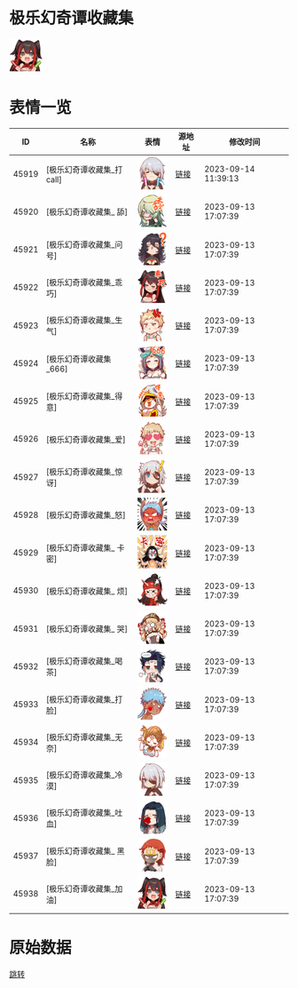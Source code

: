 # 极乐幻奇谭收藏集

<img src="./cover.png" height="60" alt="cover" />

# 表情一览

|ID|名称|表情|源地址|修改时间|
|----|----|----|----|----|
|45919|[极乐幻奇谭收藏集_打call]|<img src="./pic/045919_%5B极乐幻奇谭收藏集_打call%5D.png" height="60" alt="打call"/>|[链接](https://i0.hdslb.com/bfs/garb/item/507327e435f3a8a31ab0c06ec22a51184f28368b.png)|2023-09-14 11:39:13|
|45920|[极乐幻奇谭收藏集_ 舔]|<img src="./pic/045920_%5B极乐幻奇谭收藏集_ 舔%5D.png" height="60" alt=" 舔"/>|[链接](https://i0.hdslb.com/bfs/garb/item/e573a7aaf39964657fbb2c3c2be5fab31bf8a96c.png)|2023-09-13 17:07:39|
|45921|[极乐幻奇谭收藏集_问号]|<img src="./pic/045921_%5B极乐幻奇谭收藏集_问号%5D.png" height="60" alt="问号"/>|[链接](https://i0.hdslb.com/bfs/garb/item/221d5e324fc38a56f01b92f6de3c22df2d072b98.png)|2023-09-13 17:07:39|
|45922|[极乐幻奇谭收藏集_乖巧]|<img src="./pic/045922_%5B极乐幻奇谭收藏集_乖巧%5D.png" height="60" alt="乖巧"/>|[链接](https://i0.hdslb.com/bfs/garb/item/9d0e7984afdd3b2d9a302245c882d485e7360832.png)|2023-09-13 17:07:39|
|45923|[极乐幻奇谭收藏集_生气]|<img src="./pic/045923_%5B极乐幻奇谭收藏集_生气%5D.png" height="60" alt="生气"/>|[链接](https://i0.hdslb.com/bfs/garb/item/1f1d82935b28109eef8e42bb7c0bbcf1608dcbc0.png)|2023-09-13 17:07:39|
|45924|[极乐幻奇谭收藏集_666]|<img src="./pic/045924_%5B极乐幻奇谭收藏集_666%5D.png" height="60" alt="666"/>|[链接](https://i0.hdslb.com/bfs/garb/item/0f62c749f3de6cd0522be94893fcb28e7fd1870c.png)|2023-09-13 17:07:39|
|45925|[极乐幻奇谭收藏集_得意]|<img src="./pic/045925_%5B极乐幻奇谭收藏集_得意%5D.png" height="60" alt="得意"/>|[链接](https://i0.hdslb.com/bfs/garb/item/e4cc240e967a441260c9d5adbf8bff7567a35f70.png)|2023-09-13 17:07:39|
|45926|[极乐幻奇谭收藏集_爱]|<img src="./pic/045926_%5B极乐幻奇谭收藏集_爱%5D.png" height="60" alt="爱"/>|[链接](https://i0.hdslb.com/bfs/garb/item/9e81ed6b6b24c8f3568f4d6432b36d3e5ea9df15.png)|2023-09-13 17:07:39|
|45927|[极乐幻奇谭收藏集_惊讶]|<img src="./pic/045927_%5B极乐幻奇谭收藏集_惊讶%5D.png" height="60" alt="惊讶"/>|[链接](https://i0.hdslb.com/bfs/garb/item/e27b80de0044f38d401ce7ad7a4bff8424d5789b.png)|2023-09-13 17:07:39|
|45928|[极乐幻奇谭收藏集_怒]|<img src="./pic/045928_%5B极乐幻奇谭收藏集_怒%5D.png" height="60" alt="怒"/>|[链接](https://i0.hdslb.com/bfs/garb/item/a1b62813fac915b58c2738422412e3a010528102.png)|2023-09-13 17:07:39|
|45929|[极乐幻奇谭收藏集_ 卡密]|<img src="./pic/045929_%5B极乐幻奇谭收藏集_ 卡密%5D.png" height="60" alt=" 卡密"/>|[链接](https://i0.hdslb.com/bfs/garb/item/b3db5b384abcc2bc6cc7f838fa1c1fcfc59f01b8.png)|2023-09-13 17:07:39|
|45930|[极乐幻奇谭收藏集_ 烦]|<img src="./pic/045930_%5B极乐幻奇谭收藏集_ 烦%5D.png" height="60" alt=" 烦"/>|[链接](https://i0.hdslb.com/bfs/garb/item/f61f311763999a8f8cc20b3662fe151c74b1077a.png)|2023-09-13 17:07:39|
|45931|[极乐幻奇谭收藏集_ 哭]|<img src="./pic/045931_%5B极乐幻奇谭收藏集_ 哭%5D.png" height="60" alt=" 哭"/>|[链接](https://i0.hdslb.com/bfs/garb/item/f8811208213b3f5325553e2dfcd174e1f789ab76.png)|2023-09-13 17:07:39|
|45932|[极乐幻奇谭收藏集_喝茶]|<img src="./pic/045932_%5B极乐幻奇谭收藏集_喝茶%5D.png" height="60" alt="喝茶"/>|[链接](https://i0.hdslb.com/bfs/garb/item/72c53aa45e69a730730d5222fbe74a63e290d81f.png)|2023-09-13 17:07:39|
|45933|[极乐幻奇谭收藏集_打脸]|<img src="./pic/045933_%5B极乐幻奇谭收藏集_打脸%5D.png" height="60" alt="打脸"/>|[链接](https://i0.hdslb.com/bfs/garb/item/916aeb5f72941796b925e4f8660307cf6d845ac8.png)|2023-09-13 17:07:39|
|45934|[极乐幻奇谭收藏集_无奈]|<img src="./pic/045934_%5B极乐幻奇谭收藏集_无奈%5D.png" height="60" alt="无奈"/>|[链接](https://i0.hdslb.com/bfs/garb/item/4cdd62c7ad1e4b36b95b406bfcba1b1f8cc5a5da.png)|2023-09-13 17:07:39|
|45935|[极乐幻奇谭收藏集_冷漠]|<img src="./pic/045935_%5B极乐幻奇谭收藏集_冷漠%5D.png" height="60" alt="冷漠"/>|[链接](https://i0.hdslb.com/bfs/garb/item/0febc350bff973e978b3e0fa75bfdb0de6118485.png)|2023-09-13 17:07:39|
|45936|[极乐幻奇谭收藏集_吐血]|<img src="./pic/045936_%5B极乐幻奇谭收藏集_吐血%5D.png" height="60" alt="吐血"/>|[链接](https://i0.hdslb.com/bfs/garb/item/de38368e55875c5fbfcdc2899363c63c6c309635.png)|2023-09-13 17:07:39|
|45937|[极乐幻奇谭收藏集_ 黑脸]|<img src="./pic/045937_%5B极乐幻奇谭收藏集_ 黑脸%5D.png" height="60" alt=" 黑脸"/>|[链接](https://i0.hdslb.com/bfs/garb/item/6b63d101409fd6fa6052a9e971cd8409e531cee5.png)|2023-09-13 17:07:39|
|45938|[极乐幻奇谭收藏集_加油]|<img src="./pic/045938_%5B极乐幻奇谭收藏集_加油%5D.png" height="60" alt="加油"/>|[链接](https://i0.hdslb.com/bfs/garb/item/a89e240538de84992e88354f0b2bdf95c23e8aff.png)|2023-09-13 17:07:39|

# 原始数据

[跳转](./raw.json)

